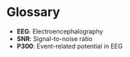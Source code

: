 # Glossary

- **EEG**: Electroencephalography
- **SNR**: Signal-to-noise ratio
- **P300**: Event-related potential in EEG